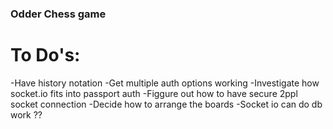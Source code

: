 ### Odder Chess game

# To Do's:
-Have history notation
-Get multiple auth options working
-Investigate how socket.io fits into passport auth
-Figgure out how to have secure 2ppl socket connection
-Decide how to arrange the boards
-Socket io can do db work ??
